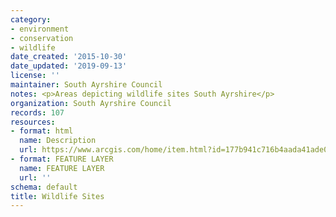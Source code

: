 ```yaml
---
category:
- environment
- conservation
- wildlife
date_created: '2015-10-30'
date_updated: '2019-09-13'
license: ''
maintainer: South Ayrshire Council
notes: <p>Areas depicting wildlife sites South Ayrshire</p>
organization: South Ayrshire Council
records: 107
resources:
- format: html
  name: Description
  url: https://www.arcgis.com/home/item.html?id=177b941c716b4aada41ade02cd687d30
- format: FEATURE LAYER
  name: FEATURE LAYER
  url: ''
schema: default
title: Wildlife Sites
---
```

